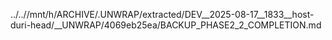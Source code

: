 ../..//mnt/h/ARCHIVE/.UNWRAP/extracted/DEV__2025-08-17__1833__host-duri-head/__UNWRAP/4069eb25ea/BACKUP_PHASE2_2_COMPLETION.md